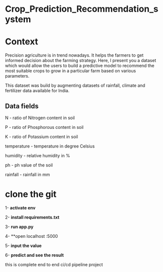 # Crop_Prediction_Recommendation_system

# Context
Precision agriculture is in trend nowadays.
It helps the farmers to get informed decision about the farming strategy. Here, 
I present you a dataset which would allow the users to build a predictive model to recommend the most suitable crops to grow in a particular farm based on various parameters.

This dataset was build by augmenting datasets of rainfall, climate and fertilizer data available for India.

## Data fields
N - ratio of Nitrogen content in soil

P - ratio of Phosphorous content in soil

K - ratio of Potassium content in soil

temperature - temperature in degree Celsius

humidity - relative humidity in %

ph - ph value of the soil

rainfall - rainfall in mm


# clone the git 

1- **activate env**

2- **install requirements.txt**

3- **run app.py** 

4- **open localhost :5000

5- **input the value**

6- **predict and see the result**

this is complete end to end ci/cd pipeline project
